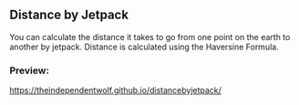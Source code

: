 ## Distance by Jetpack

You can calculate the distance it takes to go from one point on the earth to another by jetpack. Distance is calculated using the Haversine Formula.

### Preview:

https://theindependentwolf.github.io/distancebyjetpack/
